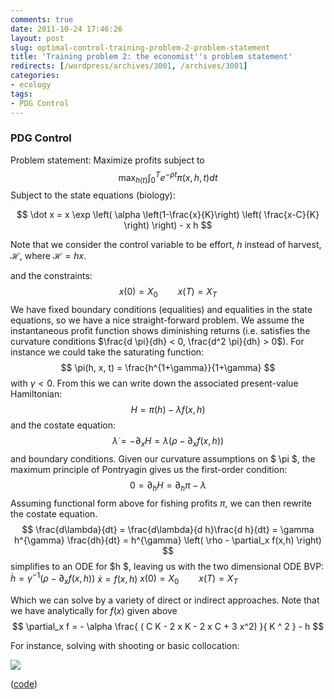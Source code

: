 ```yaml
---
comments: true
date: 2011-10-24 17:46:26
layout: post
slug: optimal-control-training-problem-2-problem-statement
title: 'Training problem 2: the economist''s problem statement'
redirects: [/wordpress/archives/3001, /archives/3001]
categories:
- ecology
tags:
- PDG Control
---
```


### PDG Control


Problem statement: Maximize profits subject to
$$\max_{h(t)} \int_0^T e^{-\rho t} \pi(x, h, t) dt $$
Subject to the state equations (biology):

$$ \dot x = x \exp \left( \alpha \left(1-\frac{x}{K}\right) \left( \frac{x-C}{K} \right) \right) - x h $$

Note that we consider the control variable to be effort, $h$ instead of harvest, $\mathcal{H}$, where $\mathcal{H} = h x$.

and the constraints:
$$ x(0) = X_0 \qquad x(T) = X_T $$
We have fixed boundary conditions (equalities) and equalities in the state equations, so we have a nice straight-forward problem. We assume the instantaneous profit function shows diminishing returns (i.e. satisfies the curvature conditions
$\frac{d \pi}{dh} < 0, \frac{d^2 \pi}{dh} > 0$). For instance we could take the saturating function:
$$ \pi(h, x, t) = \frac{h^{1+\gamma}}{1+\gamma} $$
with $\gamma < 0$.
From this we can write down the associated present-value Hamiltonian:
$$ H = \pi(h) - \lambda f(x,h) $$
and the costate equation:
$$ \dot \lambda = -\partial_x H = \lambda \left( \rho - \partial_x f(x,h) \right) $$
and boundary conditions. Given our curvature assumptions on $ \pi $, the maximum principle of Pontryagin gives us the first-order condition:
$$ 0 = \partial_h H = \partial_h \pi - \lambda$$
Assuming functional form above for fishing profits $\pi$, we can then rewrite the costate equation.
$$ \frac{d\lambda}{dt} = \frac{d\lambda}{d h}\frac{d h}{dt} = \gamma h^{\gamma} \frac{dh}{dt} = h^{\gamma} \left( \rho - \partial_x f(x,h) \right) $$
simplifies to an ODE for $h $, leaving us with the two dimensional ODE BVP:
$\dot h = \gamma^{-1} \left( \rho - \partial_x f(x,h) \right)$
$\dot x = f(x,h)$
$x(0) = X_0 \qquad x(T) = X_T$

Which we can solve by a variety of direct or indirect approaches. Note that we have analytically for $f(x)$ given above
$$ \partial_x f = - \alpha \frac{ ( C K - 2 x K - 2 x C + 3 x^2) }{ K ^ 2 } - h $$

For instance, solving with shooting or basic collocation:

![]( http://farm7.staticflickr.com/6059/6279431460_c76e58240d_o.png )


([code](https://github.com/cboettig/pdg_control/blob/master/training_prob2_collocation.R))

